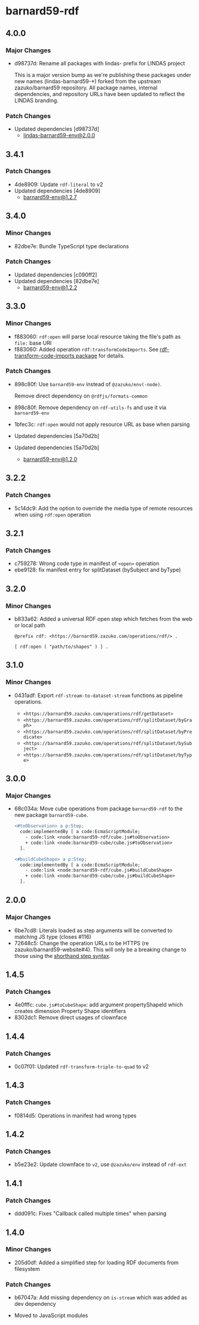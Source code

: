 # barnard59-rdf

## 4.0.0

### Major Changes

- d98737d: Rename all packages with lindas- prefix for LINDAS project

  This is a major version bump as we're publishing these packages under new names (lindas-barnard59-\*) forked from the upstream zazuko/barnard59 repository. All package names, internal dependencies, and repository URLs have been updated to reflect the LINDAS branding.

### Patch Changes

- Updated dependencies [d98737d]
  - lindas-barnard59-env@2.0.0

## 3.4.1

### Patch Changes

- 4de8909: Update `rdf-literal` to v2
- Updated dependencies [4de8909]
  - barnard59-env@1.2.7

## 3.4.0

### Minor Changes

- 82dbe7e: Bundle TypeScript type declarations

### Patch Changes

- Updated dependencies [c090ff2]
- Updated dependencies [82dbe7e]
  - barnard59-env@1.2.2

## 3.3.0

### Minor Changes

- f883060: `rdf:open` will parse local resource taking the file's path as `file:` base URI
- f883060: Added operation `rdf:transformCodeImports`. See [rdf-transform-code-imports package](https://github.com/zazuko/rdf-transform-graph-imports) for details.

### Patch Changes

- 898c80f: Use `barnard59-env` instead of `@zazuko/env(-node)`.

  Remove direct dependency on `@rdfjs/formats-common`

- 898c80f: Remove dependency on `rdf-utils-fs` and use it via `barnard59-env`
- 1bfec3c: `rdf:open` would not apply resource URL as base when parsing
- Updated dependencies [5a70d2b]
- Updated dependencies [5a70d2b]
  - barnard59-env@1.2.0

## 3.2.2

### Patch Changes

- 5c14dc9: Add the option to override the media type of remote resources when using `rdf:open` operation

## 3.2.1

### Patch Changes

- c759278: Wrong code type in manifest of `<open>` operation
- ebe9128: fix manifest entry for splitDataset (bySubject and byType)

## 3.2.0

### Minor Changes

- b833a62: Added a universal RDF open step which fetches from the web or local path

  ```turtle
  @prefix rdf: <https://barnard59.zazuko.com/operations/rdf/> .

  [ rdf:open ( "path/to/shapes" ) ] .
  ```

## 3.1.0

### Minor Changes

- 0431adf: Export `rdf-stream-to-dataset-stream` functions as pipeline operations.

  - `<https://barnard59.zazuko.com/operations/rdf/getDataset>`
  - `<https://barnard59.zazuko.com/operations/rdf/splitDataset/byGraph>`
  - `<https://barnard59.zazuko.com/operations/rdf/splitDataset/byPredicate>`
  - `<https://barnard59.zazuko.com/operations/rdf/splitDataset/bySubject>`
  - `<https://barnard59.zazuko.com/operations/rdf/splitDataset/byType>`

## 3.0.0

### Major Changes

- 68c034a: Move cube operations from package `barnard59-rdf` to the new package `barnard59-cube`.

  ```diff
  <#toObservation> a p:Step;
    code:implementedBy [ a code:EcmaScriptModule;
      - code:link <node:barnard59-rdf/cube.js#toObservation>
      + code:link <node:barnard59-cube/cube.js#toObservation>
    ].

  <#buildCubeShape> a p:Step;
    code:implementedBy [ a code:EcmaScriptModule;
      - code:link <node:barnard59-rdf/cube.js#buildCubeShape>
      + code:link <node:barnard59-cube/cube.js#buildCubeShape>
    ].

  ```

## 2.0.0

### Major Changes

- 6be7cd8: Literals loaded as step arguments will be converted to matching JS type (closes #116)
- 72648c5: Change the operation URLs to be HTTPS (re zazuko/barnard59-website#4).
  This will only be a breaking change to those using the [shorthand step syntax](https://data-centric.zazuko.com/docs/workflows/explanations/simplified-syntax).

## 1.4.5

### Patch Changes

- 4e0fffc: `cube.js#toCubeShape`: add argument propertyShapeId which creates dimension Property Shape identifiers
- 8302dc1: Remove direct usages of clownface

## 1.4.4

### Patch Changes

- 0c07f01: Updated `rdf-transform-triple-to-quad` to v2

## 1.4.3

### Patch Changes

- f0814d5: Operations in manifest had wrong types

## 1.4.2

### Patch Changes

- b5e23e2: Update clownface to `v2`, use `@zazuko/env` instead of `rdf-ext`

## 1.4.1

### Patch Changes

- ddd091c: Fixes "Callback called multiple times" when parsing

## 1.4.0

### Minor Changes

- 205d0df: Added a simplified step for loading RDF documents from filesystem

### Patch Changes

- b67047a: Add missing dependency on `is-stream` which was added as dev dependency

- Moved to JavaScript modules
